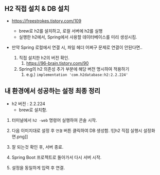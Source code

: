 
## H2 직접 설치 & DB 설치

- https://freestrokes.tistory.com/109
	- brew로 h2를 설치하고, 로컬 서버에 h2를 실행
	- 실행한 h2에서, Spring에서 사용할 데이터베이스를 미리 생성시킴.

- 만약 Spring 로컬에서 연결 시, 파일 헤더 어쩌구 문제로 연결이 안된다면..
	1. 직접 설치한 h2의 버전 확인.
		1. https://96-brain.tistory.com/90
	2. Spring의 h2 의존성 추가 부분에 해당 버전 명시하여 적용하기
		1. e.g.) `implementation 'com.h2database:h2:2.2.224'`


## 내 환경에서 성공하는 설정 최종 정리

- h2 버전 : 2.2.224
	- brew로 설치함.

1. 터미널에서 `h2 -web` 명령어 실행하여 콘솔 시작.
2. 다음 이미지대로 설정 후 `연결` 버튼 클릭하여 DB 생성함.
![[h2 직접 실행시 설정화면.png]]

3. 잘 되는것 확인 후, 서버 종료.
4. Spring Boot 프로젝트로 돌아가서 다시 서버 시작.
5. 설정을 동일하게 입력 후 연결.